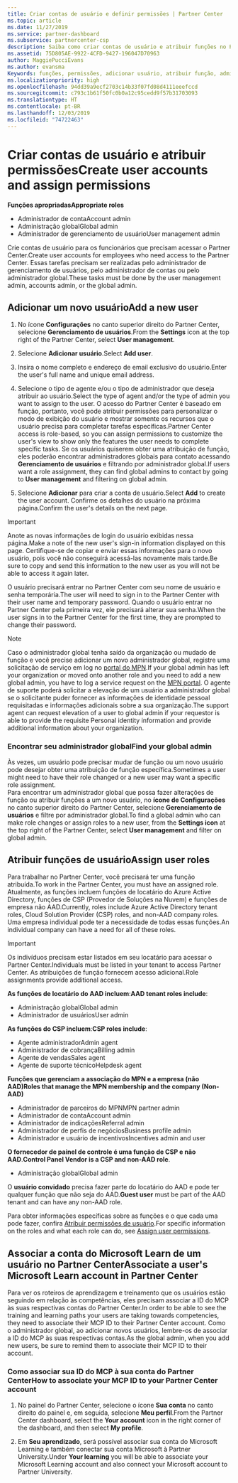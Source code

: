 ```yaml
---
title: Criar contas de usuário e definir permissões | Partner Center
ms.topic: article
ms.date: 11/27/2019
ms.service: partner-dashboard
ms.subservice: partnercenter-csp
description: Saiba como criar contas de usuário e atribuir funções no Partner Center para cada funcionário que precisar de acesso. Usuários com diferentes privilégios de administrador podem fazer isso.
ms.assetid: 75D805AE-9922-4CFD-9427-196047D70963
author: MaggiePucciEvans
ms.author: evansma
Keywords: funções, permissões, adicionar usuário, atribuir função, administrador, agente,
ms.localizationpriority: high
ms.openlocfilehash: 94dd39a9ecf2703c14b33f07fd08d4111eeefccd
ms.sourcegitcommit: c793c1b61f50fc0b0a12c95cedd9f57b31703093
ms.translationtype: HT
ms.contentlocale: pt-BR
ms.lasthandoff: 12/03/2019
ms.locfileid: "74722463"
---
```

# <a name="create-user-accounts-and-assign-permissions"></a><span data-ttu-id="46ba4-105">Criar contas de usuário e atribuir permissões</span><span class="sxs-lookup"><span data-stu-id="46ba4-105">Create user accounts and assign permissions</span></span>

<span data-ttu-id="46ba4-106">**Funções apropriadas**</span><span class="sxs-lookup"><span data-stu-id="46ba4-106">**Appropriate roles**</span></span>

- <span data-ttu-id="46ba4-107">Administrador de conta</span><span class="sxs-lookup"><span data-stu-id="46ba4-107">Account admin</span></span>
- <span data-ttu-id="46ba4-108">Administração global</span><span class="sxs-lookup"><span data-stu-id="46ba4-108">Global admin</span></span>
- <span data-ttu-id="46ba4-109">Administrador de gerenciamento de usuário</span><span class="sxs-lookup"><span data-stu-id="46ba4-109">User management admin</span></span>

<span data-ttu-id="46ba4-110">Crie contas de usuário para os funcionários que precisam acessar o Partner Center.</span><span class="sxs-lookup"><span data-stu-id="46ba4-110">Create user accounts for employees who need access to the Partner Center.</span></span> <span data-ttu-id="46ba4-111">Essas tarefas precisam ser realizadas pelo administrador de gerenciamento de usuários, pelo administrador de contas ou pelo administrador global.</span><span class="sxs-lookup"><span data-stu-id="46ba4-111">These tasks must be done by the user management admin, accounts admin, or the global admin.</span></span>


## <a name="add-a-new-user"></a><span data-ttu-id="46ba4-112">Adicionar um novo usuário</span><span class="sxs-lookup"><span data-stu-id="46ba4-112">Add a new user</span></span>

1. <span data-ttu-id="46ba4-113">No ícone **Configurações** no canto superior direito do Partner Center, selecione **Gerenciamento de usuários**.</span><span class="sxs-lookup"><span data-stu-id="46ba4-113">From the **Settings** icon at the top right of the Partner Center, select **User management**.</span></span>

2.  <span data-ttu-id="46ba4-114">Selecione **Adicionar usuário**.</span><span class="sxs-lookup"><span data-stu-id="46ba4-114">Select **Add user**.</span></span>

3.  <span data-ttu-id="46ba4-115">Insira o nome completo e endereço de email exclusivo do usuário.</span><span class="sxs-lookup"><span data-stu-id="46ba4-115">Enter the user's full name and unique email address.</span></span>

4.  <span data-ttu-id="46ba4-116">Selecione o tipo de agente e/ou o tipo de administrador que deseja atribuir ao usuário.</span><span class="sxs-lookup"><span data-stu-id="46ba4-116">Select the type of agent and/or the type of admin you want to assign to the user.</span></span> <span data-ttu-id="46ba4-117">O acesso do Partner Center é baseado em função, portanto, você pode atribuir permissões para personalizar o modo de exibição do usuário e mostrar somente os recursos que o usuário precisa para completar tarefas específicas.</span><span class="sxs-lookup"><span data-stu-id="46ba4-117">Partner Center access is role-based, so you can assign permissions to customize the user's view to show only the features the user needs to complete specific tasks.</span></span>  <span data-ttu-id="46ba4-118">Se os usuários quiserem obter uma atribuição de função, eles poderão encontrar administradores globais para contato acessando **Gerenciamento de usuários** e filtrando por administrador global.</span><span class="sxs-lookup"><span data-stu-id="46ba4-118">If users want a role assignment, they can find global admins to contact by going to **User management** and filtering on global admin.</span></span>

5.  <span data-ttu-id="46ba4-119">Selecione **Adicionar** para criar a conta de usuário.</span><span class="sxs-lookup"><span data-stu-id="46ba4-119">Select **Add** to create the user account.</span></span> <span data-ttu-id="46ba4-120">Confirme os detalhes do usuário na próxima página.</span><span class="sxs-lookup"><span data-stu-id="46ba4-120">Confirm the user's details on the next page.</span></span>

> [!IMPORTANT]  
> <span data-ttu-id="46ba4-121">Anote as novas informações de login do usuário exibidas nessa página.</span><span class="sxs-lookup"><span data-stu-id="46ba4-121">Make a note of the new user's sign-in information displayed on this page.</span></span> <span data-ttu-id="46ba4-122">Certifique-se de copiar e enviar essas informações para o novo usuário, pois você não conseguirá acessá-las novamente mais tarde.</span><span class="sxs-lookup"><span data-stu-id="46ba4-122">Be sure to copy and send this information to the new user as you will not be able to access it again later.</span></span> 

<span data-ttu-id="46ba4-123">O usuário precisará entrar no Partner Center com seu nome de usuário e senha temporária.</span><span class="sxs-lookup"><span data-stu-id="46ba4-123">The user will need to sign in to the Partner Center with their user name and temporary password.</span></span> <span data-ttu-id="46ba4-124">Quando o usuário entrar no Partner Center pela primeira vez, ele precisará alterar sua senha.</span><span class="sxs-lookup"><span data-stu-id="46ba4-124">When the user signs in to the Partner Center for the first time, they are prompted to change their password.</span></span> 

> [!NOTE]  
>  <span data-ttu-id="46ba4-125">Caso o administrador global tenha saído da organização ou mudado de função e você precise adicionar um novo administrador global, registre uma solicitação de serviço em log no [portal do MPN](https://partner.microsoft.com/support).</span><span class="sxs-lookup"><span data-stu-id="46ba4-125">If your global admin has left your organization or moved onto another role and you need to add a new global admin, you have to log a service request on the [MPN portal](https://partner.microsoft.com/support).</span></span> <span data-ttu-id="46ba4-126">O agente de suporte poderá solicitar a elevação de um usuário a administrador global se o solicitante puder fornecer as informações de identidade pessoal requisitadas e informações adicionais sobre a sua organização.</span><span class="sxs-lookup"><span data-stu-id="46ba4-126">The support agent can request elevation of a user to global admin if your requestor is able to provide the requisite Personal identity information and provide additional information about your organization.</span></span>

### <a name="find-your-global-admin"></a><span data-ttu-id="46ba4-127">Encontrar seu administrador global</span><span class="sxs-lookup"><span data-stu-id="46ba4-127">Find your global admin</span></span>

<span data-ttu-id="46ba4-128">Às vezes, um usuário pode precisar mudar de função ou um novo usuário pode desejar obter uma atribuição de função específica.</span><span class="sxs-lookup"><span data-stu-id="46ba4-128">Sometimes a user might need to have their role changed or a new user may want a specific role assignment.</span></span>  
<span data-ttu-id="46ba4-129">Para encontrar um administrador global que possa fazer alterações de função ou atribuir funções a um novo usuário, no **ícone de Configurações** no canto superior direito do Partner Center, selecione **Gerenciamento de usuários** e filtre por administrador global.</span><span class="sxs-lookup"><span data-stu-id="46ba4-129">To find a global admin who can make role changes or assign roles to a new user, from the **Settings icon** at the top right of the Partner Center, select **User management** and filter on global admin.</span></span> 

## <a name="assign-user-roles"></a><span data-ttu-id="46ba4-130">Atribuir funções de usuário</span><span class="sxs-lookup"><span data-stu-id="46ba4-130">Assign user roles</span></span>

<span data-ttu-id="46ba4-131">Para trabalhar no Partner Center, você precisará ter uma função atribuída.</span><span class="sxs-lookup"><span data-stu-id="46ba4-131">To work in the Partner Center, you must have an assigned role.</span></span>  <span data-ttu-id="46ba4-132">Atualmente, as funções incluem funções de locatário do Azure Active Directory, funções de CSP (Provedor de Soluções na Nuvem) e funções de empresa não AAD.</span><span class="sxs-lookup"><span data-stu-id="46ba4-132">Currently, roles include Azure Active Directory tenant roles, Cloud Solution Provider (CSP) roles, and non-AAD company roles.</span></span> <span data-ttu-id="46ba4-133">Uma empresa individual pode ter a necessidade de todas essas funções.</span><span class="sxs-lookup"><span data-stu-id="46ba4-133">An individual company can have a need for all of these roles.</span></span>

>[!Important]
><span data-ttu-id="46ba4-134">Os indivíduos precisam estar listados em seu locatário para acessar o Partner Center.</span><span class="sxs-lookup"><span data-stu-id="46ba4-134">Individuals must be listed in your tenant to access Partner Center.</span></span> <span data-ttu-id="46ba4-135">As atribuições de função fornecem acesso adicional.</span><span class="sxs-lookup"><span data-stu-id="46ba4-135">Role assignments provide additional access.</span></span>


<span data-ttu-id="46ba4-136">**As funções de locatário do AAD incluem**:</span><span class="sxs-lookup"><span data-stu-id="46ba4-136">**AAD tenant roles include**:</span></span>
- <span data-ttu-id="46ba4-137">Administração global</span><span class="sxs-lookup"><span data-stu-id="46ba4-137">Global admin</span></span>
- <span data-ttu-id="46ba4-138">Administrador de usuários</span><span class="sxs-lookup"><span data-stu-id="46ba4-138">User admin</span></span>

<span data-ttu-id="46ba4-139">**As funções do CSP incluem**:</span><span class="sxs-lookup"><span data-stu-id="46ba4-139">**CSP roles include**:</span></span>
- <span data-ttu-id="46ba4-140">Agente administrador</span><span class="sxs-lookup"><span data-stu-id="46ba4-140">Admin agent</span></span>
- <span data-ttu-id="46ba4-141">Administrador de cobrança</span><span class="sxs-lookup"><span data-stu-id="46ba4-141">Billing admin</span></span>
- <span data-ttu-id="46ba4-142">Agente de vendas</span><span class="sxs-lookup"><span data-stu-id="46ba4-142">Sales agent</span></span>
- <span data-ttu-id="46ba4-143">Agente de suporte técnico</span><span class="sxs-lookup"><span data-stu-id="46ba4-143">Helpdesk agent</span></span>

<span data-ttu-id="46ba4-144">**Funções que gerenciam a associação do MPN e a empresa (não AAD)**</span><span class="sxs-lookup"><span data-stu-id="46ba4-144">**Roles that manage the MPN membership and the company (Non-AAD)**</span></span>
- <span data-ttu-id="46ba4-145">Administrador de parceiros do MPN</span><span class="sxs-lookup"><span data-stu-id="46ba4-145">MPN partner admin</span></span>
- <span data-ttu-id="46ba4-146">Administrador de conta</span><span class="sxs-lookup"><span data-stu-id="46ba4-146">Account admin</span></span>
- <span data-ttu-id="46ba4-147">Administrador de indicações</span><span class="sxs-lookup"><span data-stu-id="46ba4-147">Referral admin</span></span>
- <span data-ttu-id="46ba4-148">Administrador de perfis de negócios</span><span class="sxs-lookup"><span data-stu-id="46ba4-148">Business profile admin</span></span>
- <span data-ttu-id="46ba4-149">Administrador e usuário de incentivos</span><span class="sxs-lookup"><span data-stu-id="46ba4-149">Incentives admin and user</span></span>

<span data-ttu-id="46ba4-150">**O fornecedor de painel de controle é uma função de CSP e não AAD**.</span><span class="sxs-lookup"><span data-stu-id="46ba4-150">**Control Panel Vendor is a CSP and non-AAD role**.</span></span>
- <span data-ttu-id="46ba4-151">Administração global</span><span class="sxs-lookup"><span data-stu-id="46ba4-151">Global admin</span></span>

<span data-ttu-id="46ba4-152">O **usuário convidado** precisa fazer parte do locatário do AAD e pode ter qualquer função que não seja do AAD.</span><span class="sxs-lookup"><span data-stu-id="46ba4-152">**Guest user** must be part of the AAD tenant and can have any non-AAD role.</span></span>

<span data-ttu-id="46ba4-153">Para obter informações específicas sobre as funções e o que cada uma pode fazer, confira [Atribuir permissões de usuário](permissions-overview.md).</span><span class="sxs-lookup"><span data-stu-id="46ba4-153">For specific information on the roles and what each role can do, see [Assign user permissions](permissions-overview.md).</span></span>

## <a name="associate-a-users-microsoft-learn-account-in-partner-center"></a><span data-ttu-id="46ba4-154">Associar a conta do Microsoft Learn de um usuário no Partner Center</span><span class="sxs-lookup"><span data-stu-id="46ba4-154">Associate a user's Microsoft Learn account in Partner Center</span></span>

<span data-ttu-id="46ba4-155">Para ver os roteiros de aprendizagem e treinamento que os usuários estão seguindo em relação às competências, eles precisam associar a ID do MCP às suas respectivas contas do Partner Center.</span><span class="sxs-lookup"><span data-stu-id="46ba4-155">In order to be able to see the training and learning paths your users are taking towards competencies, they need to associate their MCP ID to their Partner Center account.</span></span> <span data-ttu-id="46ba4-156">Como o administrador global, ao adicionar novos usuários, lembre-os de associar a ID do MCP às suas respectivas contas.</span><span class="sxs-lookup"><span data-stu-id="46ba4-156">As the global admin, when you add new users, be sure to remind them to associate their MCP ID to their account.</span></span> 

### <a name="how-to-associate-your-mcp-id-to-your-partner-center-account"></a><span data-ttu-id="46ba4-157">Como associar sua ID do MCP à sua conta do Partner Center</span><span class="sxs-lookup"><span data-stu-id="46ba4-157">How to associate your MCP ID to your Partner Center account</span></span>

1. <span data-ttu-id="46ba4-158">No painel do Partner Center, selecione o ícone **Sua conta** no canto direito do painel e, em seguida, selecione **Meu perfil**.</span><span class="sxs-lookup"><span data-stu-id="46ba4-158">From the Partner Center dashboard, select the **Your account** icon in the right corner of the dashboard, and then select **My profile**.</span></span>

2. <span data-ttu-id="46ba4-159">Em **Seu aprendizado**, será possível associar sua conta do Microsoft Learning e também conectar sua conta Microsoft à Partner University.</span><span class="sxs-lookup"><span data-stu-id="46ba4-159">Under **Your learning** you will be able to associate your Microsoft Learning account and also connect your Microsoft account to Partner University.</span></span>








